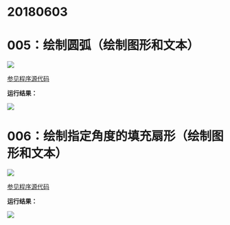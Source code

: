 # 20180603

# 005：绘制圆弧（绘制图形和文本）

<img src="http://image.renkaigis.com/keepcoding/2018060301.png">

<a href="https://github.com/renkaigis/KeepCoding/tree/master/2018/06/03" target="_blank">参见程序源代码</a>

**运行结果：**

<img src="http://image.renkaigis.com/keepcoding/2018060302.png">

# 006：绘制指定角度的填充扇形（绘制图形和文本）

<img src="http://image.renkaigis.com/keepcoding/2018060303.png">

<a href="https://github.com/renkaigis/KeepCoding/tree/master/2018/06/03" target="_blank">参见程序源代码</a>

**运行结果：**

<img src="http://image.renkaigis.com/keepcoding/2018060304.png">